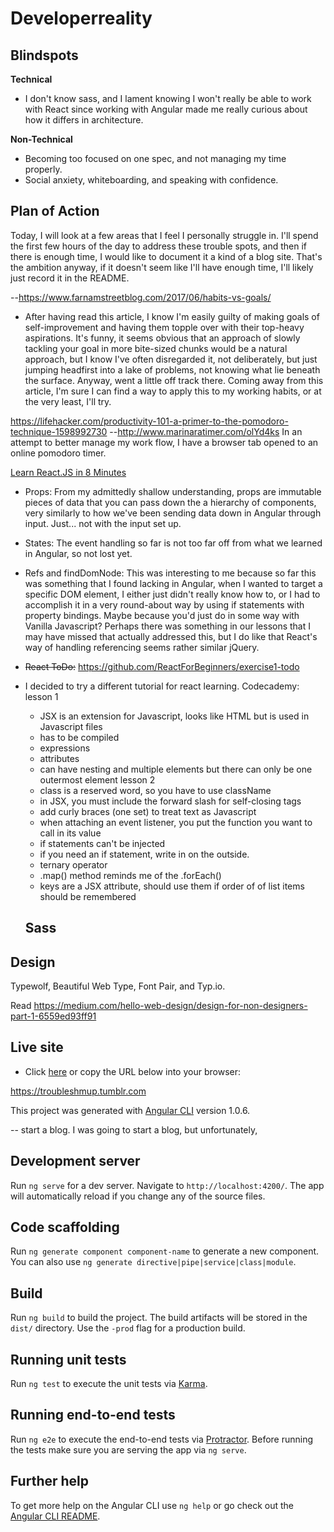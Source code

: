 # Developerreality

## Blindspots
**Technical**
* I don't know sass, and I lament knowing I won't really be able to work with React since working with Angular made me really curious about how it differs in architecture.

**Non-Technical**
* Becoming too focused on one spec, and not managing my time properly.
* Social anxiety, whiteboarding, and speaking with confidence.



## Plan of Action
Today, I will look at a few areas that I feel I personally struggle in. I'll spend the first few hours of the day to address these trouble spots, and then if there is enough time, I would like to document it a kind of a blog site. That's the ambition anyway, if it doesn't seem like I'll have enough time, I'll likely just record it in the README.


--https://www.farnamstreetblog.com/2017/06/habits-vs-goals/
- After having read this article, I know I'm easily guilty of making goals of self-improvement and having them topple over with their top-heavy aspirations. It's funny, it seems obvious that an approach of slowly tackling your goal in more bite-sized chunks would be a natural approach, but I know I've often disregarded it, not deliberately, but just jumping headfirst into a lake of problems, not knowing what lie beneath the surface. Anyway, went a little off track there. Coming away from this article, I'm sure I can find a way to apply this to my working habits, or at the very least, I'll try.

https://lifehacker.com/productivity-101-a-primer-to-the-pomodoro-technique-1598992730
--http://www.marinaratimer.com/olYd4ks
In an attempt to better manage my work flow, I have a browser tab opened to an online pomodoro timer.


[Learn React.JS in 8 Minutes](https://medium.com/learning-new-stuff/learn-react-js-in-7-min-92a1ef023003)
- Props: From my admittedly shallow understanding, props are immutable pieces of data that you can pass down the a hierarchy of components, very similarly to how we've been sending data down in Angular through input. Just... not with the input set up.
- States: The event handling so far is not too far off from what we learned in Angular, so not lost yet.
- Refs and findDomNode: This was interesting to me because so far this was something that I found lacking in Angular, when I wanted to target a specific DOM element, I either just didn't really know how to, or I had to accomplish it in a very round-about way by using if statements with property bindings. Maybe because you'd just do in some way with Vanilla Javascript? Perhaps there was something in our lessons that I may have missed that actually addressed this, but I do like that React's way of handling referencing seems rather similar jQuery.

- ~~React ToDo:~~
https://github.com/ReactForBeginners/exercise1-todo

* I decided to try a different tutorial for react learning.
Codecademy: lesson 1
  * JSX is an extension for Javascript, looks like HTML but is used in Javascript files
  * has to be compiled
  * expressions
  * attributes
  * can have nesting and multiple elements but there can only be one outermost element
  lesson 2
  * class is a reserved word, so you have to use className
  * in JSX, you must include the forward slash for self-closing tags
  * add curly braces (one set) to treat text as Javascript
  * when attaching an event listener, you put the function you want to call in its value
  * if statements can't be injected
  * if you need an if statement, write in on the outside.
  * ternary operator
  * .map() method reminds me of the .forEach()
  * keys are a JSX attribute, should use them if order of of list items should be remembered

  ## Sass


## Design
 Typewolf, Beautiful Web Type, Font Pair, and Typ.io.

 Read https://medium.com/hello-web-design/design-for-non-designers-part-1-6559ed93ff91

## Live site
* Click [here](https://troubleshmup.tumblr.com) or copy the URL below into your browser:

https://troubleshmup.tumblr.com




This project was generated with [Angular CLI](https://github.com/angular/angular-cli) version 1.0.6.

-- start a blog. I was going to start a blog, but unfortunately,

## Development server

Run `ng serve` for a dev server. Navigate to `http://localhost:4200/`. The app will automatically reload if you change any of the source files.

## Code scaffolding

Run `ng generate component component-name` to generate a new component. You can also use `ng generate directive|pipe|service|class|module`.

## Build

Run `ng build` to build the project. The build artifacts will be stored in the `dist/` directory. Use the `-prod` flag for a production build.

## Running unit tests

Run `ng test` to execute the unit tests via [Karma](https://karma-runner.github.io).

## Running end-to-end tests

Run `ng e2e` to execute the end-to-end tests via [Protractor](http://www.protractortest.org/).
Before running the tests make sure you are serving the app via `ng serve`.

## Further help

To get more help on the Angular CLI use `ng help` or go check out the [Angular CLI README](https://github.com/angular/angular-cli/blob/master/README.md).
